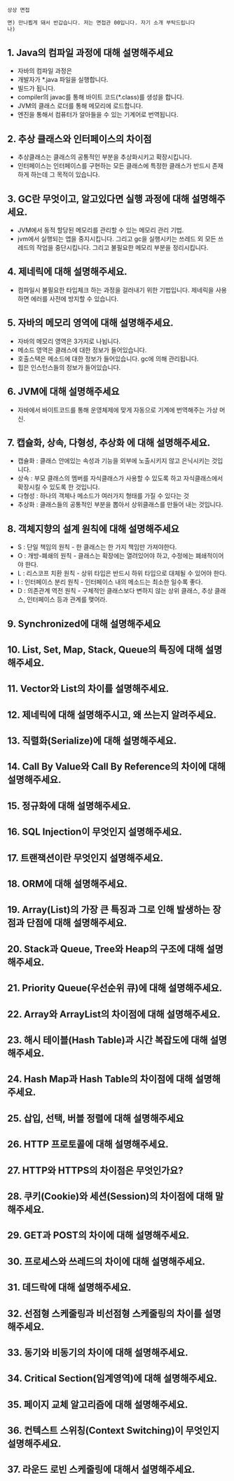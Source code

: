 ```txt
상상 면접

면) 만나뵙게 돼서 반갑습니다. 저는 면접관 00입니다. 자기 소개 부탁드립니다
나) 
```

## 1. Java의 컴파일 과정에 대해 설명해주세요
- 자바의 컴파일 과정은 
- 개발자가 *.java 파일을 실행합니다.
- 빌드가 됩니다.
- compiler의 javac를 통해 바이트 코드(*.class)를 생성을 합니다.
- JVM의 클래스 로더를 통해 메모리에 로드합니다.
- 엔진을 통해서 컴퓨터가 알아들을 수 있는 기계어로 번역됩니다.
## 2. 추상 클래스와 인터페이스의 차이점
- 추상클래스는 클래스의 공통적인 부분을 추상화시키고 확장시킵니다.
- 인터페이스는 인터페이스를 구현하는 모든 클래스에 특정한 클래스가 반드시 존재하게 하는데 그 목적이 있습니다.
## 3. GC란 무엇이고, 알고있다면 실행 과정에 대해 설명해주세요.
- JVM에서 동적 할당된 메모리를 관리할 수 있는 메모리 관리 기법.
- jvm에서 실행되는 앱을 중지시킵니다. 그리고 gc을 실행시키는 쓰레드 외 모든 쓰레드의 작업을 중단시킵니다. 그리고 불필요한 메모리 부분을 정리시킵니다.
## 4. 제네릭에 대해 설명해주세요.
- 컴파일시 불필요한 타입체크 하는 과정을 걸러내기 위한 기법입니다. 제네릭을 사용하면 에러를 사전에 방지할 수 있습니다.
## 5. 자바의 메모리 영역에 대해 설명해주세요.
- 자바의 메모리 영역은 3가지로 나뉩니다.
- 메소드 영역은 클래스에 대한 정보가 들어있습니다.
- 호출스택은 메소드에 대한 정보가 들어있습니다. gc에 의해 관리됩니다.
- 힙은 인스턴스들의 정보가 들어있습니다.
## 6. JVM에 대해 설명해주세요
- 자바에서 바이트코드를 통해 운영체제에 맞게 자동으로 기계에 번역해주는 가상 머신.
## 7. 캡슐화, 상속, 다형성, 추상화 에 대해 설명해주세요.
- 캡슐화 : 클래스 안에있는 속성과 기능을 외부에 노출시키지 않고 은닉시키는 것입니다.
- 상속 : 부모 클래스의 멤버를 자식클래스가 사용할 수 있도록 하고 자식클래스에서 확장시킬 수 있도록 한 것입니다.
- 다형성 : 하나의 객체나 메소드가 여러가지 형태를 가질 수 있다는 것
- 추상화 : 클래스들의 공통적인 부분을 뽑아서 상위클래스를 만들어 내는 것입니다.
## 8. 객체지향의 설계 원칙에 대해 설명해주세요
- S : 단일 책임의 원칙 - 한 클래스는 한 가지 책임만 가져야한다.
- O : 개방-폐쇄의 원칙 - 클래스는 확장에는 열려있어야 하고, 수정에는 폐쇄적이어야 한다.
- L : 리스코프 치환 원칙 - 상위 타입은 반드시 하위 타입으로 대체될 수 있어야 한다.
- I : 인터페이스 분리 원칙 - 인터페이스 내의 메소드는 최소한 일수록 좋다.
- D : 의존관계 역전 원칙 - 구체적인 클래스보다 변하지 않는 상위 클래스, 추상 클래스, 인터페이스 등과 관계를 맺어라.
## 9. Synchronized에 대해 설명해주세요

## 10. List, Set, Map, Stack, Queue의 특징에 대해 설명해주세요.

## 11. Vector와 List의 차이를 설명해주세요.

## 12. 제네릭에 대해 설명해주시고, 왜 쓰는지 알려주세요.

## 13. 직렬화(Serialize)에 대해 설명해주세요.

## 14. Call By Value와 Call By Reference의 차이에 대해 설명해주세요.

## 15. 정규화에 대해 설명해주세요.

## 16. SQL Injection이 무엇인지 설명해주세요.

## 17. 트랜잭션이란 무엇인지 설명해주세요.

## 18. ORM에 대해 설명해주세요.

## 19. Array(List)의 가장 큰 특징과 그로 인해 발생하는 장점과 단점에 대해 설명해주세요.

## 20. Stack과 Queue, Tree와 Heap의 구조에 대해 설명해주세요.

## 21. Priority Queue(우선순위 큐)에 대해 설명해주세요.

## 22. Array와 ArrayList의 차이점에 대해 설명해주세요.

## 23. 해시 테이블(Hash Table)과 시간 복잡도에 대해 설명해주세요.

## 24. Hash Map과 Hash Table의 차이점에 대해 설명해주세요.

## 25. 삽입, 선택, 버블 정렬에 대해 설명해주세요

## 26. HTTP 프로토콜에 대해 설명해주세요.

## 27. HTTP와 HTTPS의 차이점은 무엇인가요?

## 28. 쿠키(Cookie)와 세션(Session)의 차이점에 대해 말해주세요.

## 29. GET과 POST의 차이에 대해 설명해주세요.

## 30. 프로세스와 쓰레드의 차이에 대해 설명해주세요.

## 31. 데드락에 대해 설명해주세요.

## 32. 선점형 스케줄링과 비선점형 스케줄링의 차이를 설명해주세요.

## 33. 동기와 비동기의 차이에 대해 설명해주세요.

## 34. Critical Section(임계영역)에 대해 설명해주세요.

## 35. 페이지 교체 알고리즘에 대해 설명해주세요.

## 36. 컨텍스트 스위칭(Context Switching)이 무엇인지 설명해주세요.

## 37. 라운드 로빈 스케줄링에 대해서 설명해주세요.